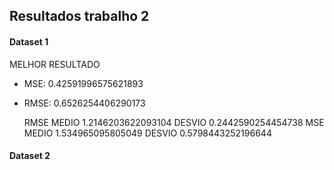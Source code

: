 ## Resultados trabalho 2 

#### Dataset 1 
MELHOR RESULTADO 
* MSE: 0.42591996575621893 
* RMSE: 0.6526254406290173


	RMSE MEDIO  1.2146203622093104 DESVIO 0.2442590254454738
	MSE MEDIO  1.534965095805049 DESVIO 0.5798443252196644
	
	
#### Dataset 2 
